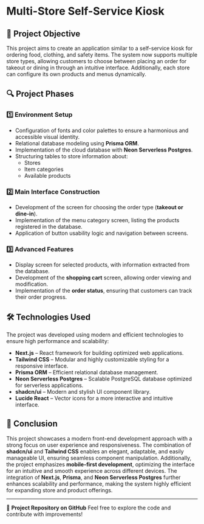 # Multi-Store Self-Service Kiosk

## 📌 Project Objective
This project aims to create an application similar to a self-service kiosk for ordering food, clothing, and safety items. The system now supports multiple store types, allowing customers to choose between placing an order for takeout or dining in through an intuitive interface. Additionally, each store can configure its own products and menus dynamically.

## 🔍 Project Phases

### 1️⃣ Environment Setup
- Configuration of fonts and color palettes to ensure a harmonious and accessible visual identity.
- Relational database modeling using **Prisma ORM**.
- Implementation of the cloud database with **Neon Serverless Postgres**.
- Structuring tables to store information about:
  - Stores
  - Item categories
  - Available products

### 2️⃣ Main Interface Construction
- Development of the screen for choosing the order type (**takeout or dine-in**).
- Implementation of the menu category screen, listing the products registered in the database.
- Application of button usability logic and navigation between screens.

### 3️⃣ Advanced Features
- Display screen for selected products, with information extracted from the database.
- Development of the **shopping cart** screen, allowing order viewing and modification.
- Implementation of the **order status**, ensuring that customers can track their order progress.

## 🛠️ Technologies Used

The project was developed using modern and efficient technologies to ensure high performance and scalability:

- **Next.js** – React framework for building optimized web applications.
- **Tailwind CSS** – Modular and highly customizable styling for a responsive interface.
- **Prisma ORM** – Efficient relational database management.
- **Neon Serverless Postgres** – Scalable PostgreSQL database optimized for serverless applications.
- **shadcn/ui** – Modern and stylish UI component library.
- **Lucide React** – Vector icons for a more interactive and intuitive interface.

## 🚀 Conclusion
This project showcases a modern front-end development approach with a strong focus on user experience and responsiveness. The combination of **shadcn/ui** and **Tailwind CSS** enables an elegant, adaptable, and easily manageable UI, ensuring seamless component manipulation. Additionally, the project emphasizes **mobile-first development**, optimizing the interface for an intuitive and smooth experience across different devices. The integration of **Next.js**, **Prisma**, and **Neon Serverless Postgres** further enhances scalability and performance, making the system highly efficient for expanding store and product offerings.

---

📌 **Project Repository on GitHub**
Feel free to explore the code and contribute with improvements!